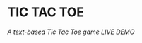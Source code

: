 <h1>TIC TAC TOE</h1>
<em>A text-based Tic Tac Toe game<em>
<a href"https://replit.com/@RynSample/DAY-83?v=1" > LIVE DEMO </a> 

